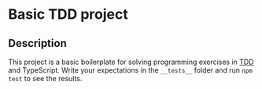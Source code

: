 # Basic TDD project

## Description

This project is a basic boilerplate for solving programming
exercises in [TDD](https://en.wikipedia.org/wiki/Test-driven_development) and TypeScript.
Write your expectations in the `__tests__` folder and run
`npm test` to see the results.
